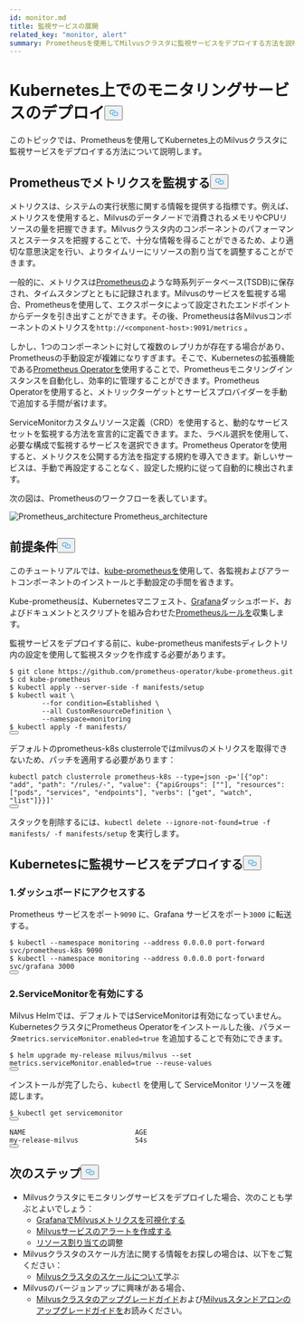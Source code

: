 ```yaml
---
id: monitor.md
title: 監視サービスの展開
related_key: "monitor, alert"
summary: Prometheusを使用してMilvusクラスタに監視サービスをデプロイする方法を説明します。
---
```


<h1 id="Deploying-Monitoring-Services-on-Kubernetes" class="common-anchor-header">Kubernetes上でのモニタリングサービスのデプロイ<button data-href="#Deploying-Monitoring-Services-on-Kubernetes" class="anchor-icon" translate="no">
      <svg translate="no"
        aria-hidden="true"
        focusable="false"
        height="20"
        version="1.1"
        viewBox="0 0 16 16"
        width="16"
      >
        <path
          fill="#0092E4"
          fill-rule="evenodd"
          d="M4 9h1v1H4c-1.5 0-3-1.69-3-3.5S2.55 3 4 3h4c1.45 0 3 1.69 3 3.5 0 1.41-.91 2.72-2 3.25V8.59c.58-.45 1-1.27 1-2.09C10 5.22 8.98 4 8 4H4c-.98 0-2 1.22-2 2.5S3 9 4 9zm9-3h-1v1h1c1 0 2 1.22 2 2.5S13.98 12 13 12H9c-.98 0-2-1.22-2-2.5 0-.83.42-1.64 1-2.09V6.25c-1.09.53-2 1.84-2 3.25C6 11.31 7.55 13 9 13h4c1.45 0 3-1.69 3-3.5S14.5 6 13 6z"
        ></path>
      </svg>
    </button></h1><p>このトピックでは、Prometheusを使用してKubernetes上のMilvusクラスタに監視サービスをデプロイする方法について説明します。</p>
<h2 id="Monitor-metrics-with-Prometheus" class="common-anchor-header">Prometheusでメトリクスを監視する<button data-href="#Monitor-metrics-with-Prometheus" class="anchor-icon" translate="no">
      <svg translate="no"
        aria-hidden="true"
        focusable="false"
        height="20"
        version="1.1"
        viewBox="0 0 16 16"
        width="16"
      >
        <path
          fill="#0092E4"
          fill-rule="evenodd"
          d="M4 9h1v1H4c-1.5 0-3-1.69-3-3.5S2.55 3 4 3h4c1.45 0 3 1.69 3 3.5 0 1.41-.91 2.72-2 3.25V8.59c.58-.45 1-1.27 1-2.09C10 5.22 8.98 4 8 4H4c-.98 0-2 1.22-2 2.5S3 9 4 9zm9-3h-1v1h1c1 0 2 1.22 2 2.5S13.98 12 13 12H9c-.98 0-2-1.22-2-2.5 0-.83.42-1.64 1-2.09V6.25c-1.09.53-2 1.84-2 3.25C6 11.31 7.55 13 9 13h4c1.45 0 3-1.69 3-3.5S14.5 6 13 6z"
        ></path>
      </svg>
    </button></h2><p>メトリクスは、システムの実行状態に関する情報を提供する指標です。例えば、メトリクスを使用すると、Milvusのデータノードで消費されるメモリやCPUリソースの量を把握できます。Milvusクラスタ内のコンポーネントのパフォーマンスとステータスを把握することで、十分な情報を得ることができるため、より適切な意思決定を行い、よりタイムリーにリソースの割り当てを調整することができます。</p>
<p>一般的に、メトリクスは<a href="https://prometheus.io/">Prometheusの</a>ような時系列データベース(TSDB)に保存され、タイムスタンプとともに記録されます。Milvusのサービスを監視する場合、Prometheusを使用して、エクスポータによって設定されたエンドポイントからデータを引き出すことができます。その後、Prometheusは各Milvusコンポーネントのメトリクスを<code translate="no">http://&lt;component-host&gt;:9091/metrics</code> 。</p>
<p>しかし、1つのコンポーネントに対して複数のレプリカが存在する場合があり、Prometheusの手動設定が複雑になりすぎます。そこで、Kubernetesの拡張機能である<a href="https://github.com/prometheus-operator/prometheus-operator">Prometheus Operatorを</a>使用することで、Prometheusモニタリングインスタンスを自動化し、効率的に管理することができます。Prometheus Operatorを使用すると、メトリックターゲットとサービスプロバイダーを手動で追加する手間が省けます。</p>
<p>ServiceMonitorカスタムリソース定義（CRD）を使用すると、動的なサービスセットを監視する方法を宣言的に定義できます。また、ラベル選択を使用して、必要な構成で監視するサービスを選択できます。Prometheus Operatorを使用すると、メトリクスを公開する方法を指定する規約を導入できます。新しいサービスは、手動で再設定することなく、設定した規約に従って自動的に検出されます。</p>
<p>次の図は、Prometheusのワークフローを表しています。</p>
<p>
  
   <span class="img-wrapper"> <img translate="no" src="/docs/v2.5.x/assets/prometheus_architecture.png" alt="Prometheus_architecture" class="doc-image" id="prometheus_architecture" />
   </span> <span class="img-wrapper"> <span>Prometheus_architecture</span> </span></p>
<h2 id="Prerequisites" class="common-anchor-header">前提条件<button data-href="#Prerequisites" class="anchor-icon" translate="no">
      <svg translate="no"
        aria-hidden="true"
        focusable="false"
        height="20"
        version="1.1"
        viewBox="0 0 16 16"
        width="16"
      >
        <path
          fill="#0092E4"
          fill-rule="evenodd"
          d="M4 9h1v1H4c-1.5 0-3-1.69-3-3.5S2.55 3 4 3h4c1.45 0 3 1.69 3 3.5 0 1.41-.91 2.72-2 3.25V8.59c.58-.45 1-1.27 1-2.09C10 5.22 8.98 4 8 4H4c-.98 0-2 1.22-2 2.5S3 9 4 9zm9-3h-1v1h1c1 0 2 1.22 2 2.5S13.98 12 13 12H9c-.98 0-2-1.22-2-2.5 0-.83.42-1.64 1-2.09V6.25c-1.09.53-2 1.84-2 3.25C6 11.31 7.55 13 9 13h4c1.45 0 3-1.69 3-3.5S14.5 6 13 6z"
        ></path>
      </svg>
    </button></h2><p>このチュートリアルでは、<a href="https://github.com/prometheus-operator/kube-prometheus">kube-prometheusを</a>使用して、各監視およびアラートコンポーネントのインストールと手動設定の手間を省きます。</p>
<p>Kube-prometheusは、Kubernetesマニフェスト、<a href="http://grafana.com/">Grafana</a>ダッシュボード、およびドキュメントとスクリプトを組み合わせた<a href="https://prometheus.io/docs/prometheus/latest/configuration/recording_rules/">Prometheusルールを</a>収集します。</p>
<p>監視サービスをデプロイする前に、kube-prometheus manifestsディレクトリ内の設定を使用して監視スタックを作成する必要があります。</p>
<pre><code translate="no">$ git <span class="hljs-built_in">clone</span> https://github.com/prometheus-operator/kube-prometheus.git
$ <span class="hljs-built_in">cd</span> kube-prometheus
$ kubectl apply --server-side -f manifests/setup
$ kubectl <span class="hljs-built_in">wait</span> \
        --<span class="hljs-keyword">for</span> condition=Established \
        --all CustomResourceDefinition \
        --namespace=monitoring
$ kubectl apply -f manifests/
<button class="copy-code-btn"></button></code></pre>
<div class="alert note">
デフォルトのprometheus-k8s clusterroleではmilvusのメトリクスを取得できないため、パッチを適用する必要があります：</div>
<pre><code translate="no" class="language-bash">kubectl patch clusterrole prometheus-k8s --<span class="hljs-built_in">type</span>=json -p=<span class="hljs-string">&#x27;[{&quot;op&quot;: &quot;add&quot;, &quot;path&quot;: &quot;/rules/-&quot;, &quot;value&quot;: {&quot;apiGroups&quot;: [&quot;&quot;], &quot;resources&quot;: [&quot;pods&quot;, &quot;services&quot;, &quot;endpoints&quot;], &quot;verbs&quot;: [&quot;get&quot;, &quot;watch&quot;, &quot;list&quot;]}}]&#x27;</span>
<button class="copy-code-btn"></button></code></pre>
<p>スタックを削除するには、<code translate="no">kubectl delete --ignore-not-found=true -f manifests/ -f manifests/setup</code> を実行します。</p>
<h2 id="Deploy-monitoring-services-on-Kubernetes" class="common-anchor-header">Kubernetesに監視サービスをデプロイする<button data-href="#Deploy-monitoring-services-on-Kubernetes" class="anchor-icon" translate="no">
      <svg translate="no"
        aria-hidden="true"
        focusable="false"
        height="20"
        version="1.1"
        viewBox="0 0 16 16"
        width="16"
      >
        <path
          fill="#0092E4"
          fill-rule="evenodd"
          d="M4 9h1v1H4c-1.5 0-3-1.69-3-3.5S2.55 3 4 3h4c1.45 0 3 1.69 3 3.5 0 1.41-.91 2.72-2 3.25V8.59c.58-.45 1-1.27 1-2.09C10 5.22 8.98 4 8 4H4c-.98 0-2 1.22-2 2.5S3 9 4 9zm9-3h-1v1h1c1 0 2 1.22 2 2.5S13.98 12 13 12H9c-.98 0-2-1.22-2-2.5 0-.83.42-1.64 1-2.09V6.25c-1.09.53-2 1.84-2 3.25C6 11.31 7.55 13 9 13h4c1.45 0 3-1.69 3-3.5S14.5 6 13 6z"
        ></path>
      </svg>
    </button></h2><h3 id="1-Access-the-dashboards" class="common-anchor-header">1.ダッシュボードにアクセスする</h3><p>Prometheus サービスをポート<code translate="no">9090</code> に、Grafana サービスをポート<code translate="no">3000</code> に転送する。</p>
<pre><code translate="no">$ kubectl --namespace monitoring --address 0.0.0.0 port-forward svc/prometheus-k8s 9090
$ kubectl --namespace monitoring --address 0.0.0.0 port-forward svc/grafana 3000
<button class="copy-code-btn"></button></code></pre>
<h3 id="2-Enable-ServiceMonitor" class="common-anchor-header">2.ServiceMonitorを有効にする</h3><p>Milvus Helmでは、デフォルトではServiceMonitorは有効になっていません。KubernetesクラスタにPrometheus Operatorをインストールした後、パラメータ<code translate="no">metrics.serviceMonitor.enabled=true</code> を追加することで有効にできます。</p>
<pre><code translate="no">$ helm upgrade my-release milvus/milvus --<span class="hljs-built_in">set</span> metrics.serviceMonitor.enabled=<span class="hljs-literal">true</span> --reuse-values
<button class="copy-code-btn"></button></code></pre>
<p>インストールが完了したら、<code translate="no">kubectl</code> を使用して ServiceMonitor リソースを確認します。</p>
<pre><code translate="no">$ kubectl <span class="hljs-keyword">get</span> servicemonitor
<button class="copy-code-btn"></button></code></pre>
<pre><code translate="no">NAME                           AGE
my-release-milvus              54s
<button class="copy-code-btn"></button></code></pre>
<h2 id="Whats-next" class="common-anchor-header">次のステップ<button data-href="#Whats-next" class="anchor-icon" translate="no">
      <svg translate="no"
        aria-hidden="true"
        focusable="false"
        height="20"
        version="1.1"
        viewBox="0 0 16 16"
        width="16"
      >
        <path
          fill="#0092E4"
          fill-rule="evenodd"
          d="M4 9h1v1H4c-1.5 0-3-1.69-3-3.5S2.55 3 4 3h4c1.45 0 3 1.69 3 3.5 0 1.41-.91 2.72-2 3.25V8.59c.58-.45 1-1.27 1-2.09C10 5.22 8.98 4 8 4H4c-.98 0-2 1.22-2 2.5S3 9 4 9zm9-3h-1v1h1c1 0 2 1.22 2 2.5S13.98 12 13 12H9c-.98 0-2-1.22-2-2.5 0-.83.42-1.64 1-2.09V6.25c-1.09.53-2 1.84-2 3.25C6 11.31 7.55 13 9 13h4c1.45 0 3-1.69 3-3.5S14.5 6 13 6z"
        ></path>
      </svg>
    </button></h2><ul>
<li>Milvusクラスタにモニタリングサービスをデプロイした場合、次のことも学ぶとよいでしょう：<ul>
<li><a href="/docs/ja/v2.5.x/visualize.md">GrafanaでMilvusメトリクスを可視化する</a></li>
<li><a href="/docs/ja/v2.5.x/alert.md">Milvusサービスのアラートを作成する</a></li>
<li><a href="/docs/ja/v2.5.x/allocate.md">リソース割り当ての</a>調整</li>
</ul></li>
<li>Milvusクラスタのスケール方法に関する情報をお探しの場合は、以下をご覧ください：<ul>
<li><a href="/docs/ja/v2.5.x/scaleout.md">Milvusクラスタのスケールについて</a>学ぶ</li>
</ul></li>
<li>Milvusのバージョンアップに興味がある場合、<ul>
<li><a href="/docs/ja/v2.5.x/upgrade_milvus_cluster-operator.md">Milvusクラスタのアップグレードガイド</a>および<a href="/docs/ja/v2.5.x/upgrade_milvus_standalone-operator.md">Milvusスタンドアロンのアップグレードガイドを</a>お読みください。</li>
</ul></li>
</ul>
